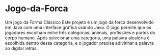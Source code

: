 # Jogo-da-Forca
Um jogo da Forma Clássico
Este projeto é um jogo da forca desenvolvido em Java com uma interface gráfica usando Java. O jogo permite que os jogadores escolham entre três categorias: animais, profissões e partes do corpo humano. Após selecionar uma categoria, uma palavra aleatória é escolhida dentro dessa categoria, e o jogador precisa adivinhar a palavra ao digitar letras.
